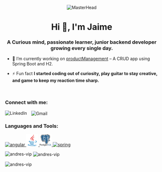 <p align="center">
  <img src="https://media0.giphy.com/media/v1.Y2lkPTc5MGI3NjExdnkxdjd0NGxnYnh0ajQyOTZva3V5eWc5OWs5OXRzbWJpdWswbzN1bCZlcD12MV9pbnRlcm5hbF9naWZfYnlfaWQmY3Q9Zw/LD2ZJ0pdNmCxFikNQ5/giphy.gif" alt="MasterHead" width="325"/>
</p>

<h1 align="center">Hi 👋, I'm Jaime</h1>
<h3 align="center">A Curious mind, passionate learner, junior backend developer growing every single day.</h3>

- 🚀 I’m currently working on [productManagement](https://github.com/Andres-VIP/productManagement) – A CRUD app using Spring Boot and H2.

- ⚡ Fun fact **I started coding out of curiosity, play guitar to stay creative, and game to keep my reaction time sharp.**

<br/>

<h3 align="left">Connect with me:</h3>

<p align="left" style="margin-top: 4px;">
  <!-- LinkedIn -->
  <a href="https://www.linkedin.com/in/jaime-andres-villamizar/" target="_blank" style="margin-right: 10px; text-decoration: none;">
    <img src="https://raw.githubusercontent.com/rahuldkjain/github-profile-readme-generator/master/src/images/icons/Social/linked-in-alt.svg" alt="LinkedIn" height="30" width="40" />
  </a>

  <!-- Gmail -->
  <a href="mailto:andresvillapine@gmail.com" target="_blank" style="text-decoration: none;">
    <img src="https://cdn-icons-png.flaticon.com/512/732/732200.png" alt="Gmail" height="30" width="40" style="vertical-align: middle;" />
    <span style="margin-left: 6px; font-size: 14px; vertical-align: middle; color: #000000;"></span>
  </a>
</p>

<h3 align="left">Languages and Tools:</h3>
<p align="left"> <a href="https://angular.io" target="_blank" rel="noreferrer"> <img src="https://angular.io/assets/images/logos/angular/angular.svg" alt="angular" width="40" height="40"/> </a> <a href="https://www.java.com" target="_blank" rel="noreferrer"> <img src="https://raw.githubusercontent.com/devicons/devicon/master/icons/java/java-original.svg" alt="java" width="40" height="40"/> </a> <a href="https://www.postgresql.org" target="_blank" rel="noreferrer"> <img src="https://raw.githubusercontent.com/devicons/devicon/master/icons/postgresql/postgresql-original-wordmark.svg" alt="postgresql" width="40" height="40"/> </a> <a href="https://spring.io/" target="_blank" rel="noreferrer"> <img src="https://www.vectorlogo.zone/logos/springio/springio-icon.svg" alt="spring" width="40" height="40"/> </a> </p>

<p><img align="left" src="https://github-readme-stats.vercel.app/api/top-langs?username=andres-vip&show_icons=true&locale=en&layout=compact" alt="andres-vip" /></p>

<p>&nbsp;<img align="center" src="https://github-readme-stats.vercel.app/api?username=andres-vip&show_icons=true&locale=en" alt="andres-vip" /></p>

<p><img align="center" src="https://github-readme-streak-stats.herokuapp.com/?user=andres-vip&" alt="andres-vip" /></p>
